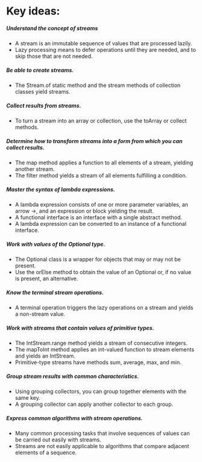 # Key ideas:
##### Understand the concept of streams
* A stream is an immutable sequence of values that are processed lazily.
* Lazy processing means to defer operations until they are needed, and to skip
  those that are not needed.

##### Be able to create streams.
* The Stream.of static method and the stream methods of collection classes
  yield streams.

##### Collect results from streams.
* To turn a stream into an array or collection, use the toArray or collect
  methods.

##### Determine how to transform streams into a form from which you can collect results.
*  The map method applies a function to all elements of a stream, yielding
  another stream.
* The filter method yields a stream of all elements fulfilling a condition.

##### Master the syntax of lambda expressions.
* A lambda expression consists of one or more parameter variables, an arrow ->,
  and an expression or block yielding the result.
* A functional interface is an interface with a single abstract method.
* A lambda expression can be converted to an instance of a functional interface.

##### Work with values of the Optional type.
* The Optional class is a wrapper for objects that may or may not
  be present.
*  Use the orElse method to obtain the value of an Optional or, if no
  value is present, an alternative.
  
##### Know the terminal stream operations.
* A terminal operation triggers the lazy operations on a
  stream and yields a non-stream value.
  
##### Work with streams that contain values of primitive types.
* The IntStream.range method yields a stream of consecutive integers.
* The mapToInt method applies an int-valued function to stream elements and yields
  an IntStream.
* Primitive-type streams have methods sum, average, max, and min.

##### Group stream results with common characteristics.
* Using grouping collectors, you can group together elements with the same key.
* A grouping collector can apply another collector to each group.

##### Express common algorithms with stream operations.
* Many common processing tasks that involve sequences of
  values can be carried out easily with streams.
* Streams are not easily applicable to algorithms that compare
  adjacent elements of a sequence.